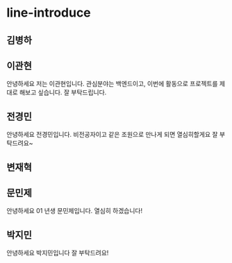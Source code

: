 # line-introduce
## 김병하

## 이관현
안녕하세요 저는 이관현입니다. 관심분야는 백엔드이고, 이번에 활동으로 
프로젝트를 제대로 해보고 싶습니다. 잘 부탁드립니다.
## 전경민
안녕하세요 전경민입니다. 비전공자이고 같은 조원으로 만나게 되면 열심히할게요 잘 부탁드려요~
## 변재혁

## 문민제
안녕하세요 01 년생 문민제입니다.
열심히 하겠습니다!

## 박지민
안녕하세요 박지민입니다  잘 부탁드려요!
